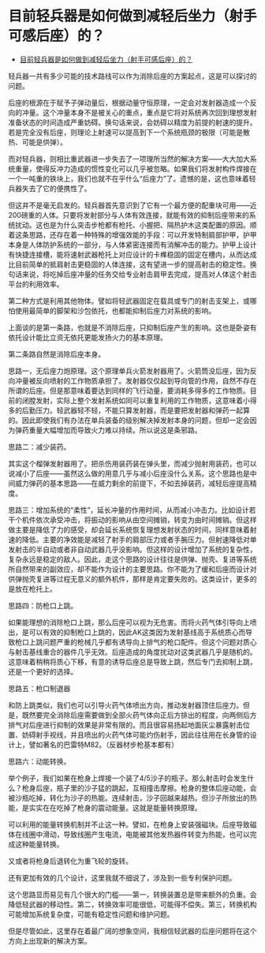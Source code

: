 # 目前轻兵器是如何做到减轻后坐力（射手可感后座）的？

- [目前轻兵器是如何做到减轻后坐力（射手可感后座）的？](https://www.zhihu.com/question/302995378/answer/538662588)


轻兵器一共有多少可能的技术路线可以作为消除后座的方案起点，这是可以探讨的问题。

后座的根源在于赋予子弹动量后，根据动量守恒原理，一定会对发射器造成一个反向的冲量。这个冲量本身不是被关心的重点，重点是它将对系统再次回到理想发射准备状态的时间造成严重妨碍。换句话来说，会妨碍以精度为前提的射速的提升。若是完全没有后座，则理论上射速可以提高到下一个系统瓶颈的极限（可能是散热、可能是供弹）。

而对轻兵器，则相比重武器进一步失去了一项理所当然的解决方案——大大加大系统重量，使得反冲力造成的惯性变化可以几乎被忽略。如果我们将发射构件焊接在一个一吨重的铁块上，我们也就不在乎什么“后座力”了。遗憾的是，这也意味着轻兵器失去了它的便携性了。

但这并不是毫无启发的。轻兵器首先意识到了它有一个最方便的配重块可用——近200磅重的人体。只要将发射部分与人体有效连接，就能有效的抑制后座带来的系统扰动。这也是为什么突击步枪都有枪托、小握把、隔热护木这类配置的原因。顺着这条思路，还存在着一种特殊的增强效能的手段：可以开发特制肩部护甲，护甲本身是人体防护系统的一部分，与人体紧密连接而有消解冲击的能力。护甲上设计有快捷连接槽，能将速射武器枪托上对应设计的卡榫稳固的固定在槽内，从而达成比目前简单的抵肩射击更稳固的人体连接，这有望进一步的提高射击的稳定性。换句话来说，将吃掉后座冲量的任务交给专业射击肩甲去完成，提高对人体这个射击平台的利用效率。

第二种方式是利用其他物体。譬如将轻武器固定在载具或专门的射击支架上，或哪怕使用最简单的脚架和沙包依托，也都能抑制后座力对系统的影响。

上面谈的是第一条路，也就是不消除后座，只抑制后座产生的影响。这也是卧姿有依托设计能比立资无依托更能发扬火力的基本原理。

第二条路自然是消除后座本身。

思路一，无后座力炮原理。这个原理单兵火箭发射器用了。火箭筒没后座，因为反向冲量被反向喷射的工作物质承担了。发射器仅仅起到导向管的作用，自然不存在所谓的后座。但是那意味着要达到同样的飞行动量，要消耗多得多的工作物质。目前的闭膛发射，实际上整个发射系统如同可以重复利用的工作物质，这意味着小得多的后勤压力。轻武器轻不轻，不能只算发射器，而是要把发射器和弹药一起算的。因此即使我们有办法在单兵装备的级别解决掉发射本身的问题，但却一定会因为弹药重量大幅增加而导致火力难以持续。所以说这是条邪路。

思路二：减少装药。

其实这个榴弹发射器用了。把杀伤用装药装在弹头里，而减少抛射用装药，也可以说减小了后座——虽然这么做的用意几乎与减小后座没什么关系。这个思路也是中间威力弹药的基本思路——在威力剩余的前提下，不如去掉装药，减轻后座提高精度。

思路三：增加系统的“柔性”，延长冲量的作用时间，从而减小冲击力。比如设计若干个机件依次承受冲击，将振动的影响从由空间摊销，转变为由时间摊销。但这样做主要是降低了力的感受，却会延长系统恢复理想发射状态的时间，同样意味着射速的降低。主要的净效能是减轻了射手的肩部压力或者手腕压力。但射速降低对单发射击的半自动或者非自动武器几乎没影响。但这样的设计增加了系统的复杂性，复杂永远是稳定的敌人。因此，走这个思路的设计往往是供弹、抛壳、复进等系统所自然带来的副效应，却不能作为设计的主要思路。你不能为了缓和后座而设计对供弹抛壳复进等过程无意义的额外机件，那样是肯定要失败的。这类设计，更多的是放在枪托上。

  

思路四：防枪口上跳。

如果能理想的消除枪口上跳，那么后座可以视为无危害。而将火药气体引导向上喷出，是可以有效的抑制枪口上跳的，因此AK这类因为发射基线高于系统质心而导致枪口上跳问题严重的枪械几乎都有诱导向上排气的枪口配件。但这个问题对质心与射击基线重合的器件几乎无效。后座造成的角度扰动对这类武器几乎是随机的。这意味着稍稍将质心下移，有意的诱导后座总是导致上跳，然后专门去抑制上跳，还是一个更好的选择。

思路五：枪口制退器

和防上跳类似，我们也可以引导火药气体喷出方向，推动发射器顶住后座力。但是，既然要完全消除后座需要做到全部火药气体向正后方排出的程度，向两侧后方排气对后座进行抑制的效果是非常有限的。而且很容易扬起地面灰尘暴露射击位置、妨碍射手视线，并且喷出的火药气体可能灼伤射手，因此往往用在长身管的设计上，譬如著名的巴雷特M82。（反器材步枪基本都有）

思路六：动能转换。

举个例子，我们如果在枪身上焊接一个装了4/5沙子的瓶子。那么射击时会发生什么？枪身后座，瓶子里的沙子猛的跳起，互相撞击摩擦。枪身的整体后座动能，会被沙瓶吃掉，转化为沙子的热能。连续射击，沙子回越来越热。但沙子所放出的热能，是实实在在吃掉了枪身的震动能量。这就是能量转换原理。

可以利用的能量转换机制并不止这一种。譬如，在枪身上安装强磁块。后座导致磁体在线圈中滑动，导致线圈产生电流，电能被其他发热器件转变为热能，也可以完成这种能量转换。

又或者将枪身后退转化为重飞轮的旋转。

还有更加有效的几个设计，这里我就不细说了，涉及到一些专利保护问题。

这个思路显而易见有几个很大的门槛——第一，转换装置总是带来额外的负重。会降低轻武器的移动性。第二，转换效率可能很低，可能得不偿失。第三，转换机构可能增加系统复杂度，可能有稳定性问题和维护问题。

但是尽管如此，这里存在着最广阔的想象空间，我相信轻武器的后座问题将在这个方向上出现新的解决方案。